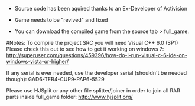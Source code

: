 - Source code has been aquired thanks to an Ex-Developer of Activision

- Game needs to be "revived" and fixed

- You can download the compiled game from the source tab > full_game.

#Notes:
To compile the project SRC you will need Visual C++ 6.0 (SP1)
Please check this out to see how to get it working on windows 7: http://superuser.com/questions/459396/how-do-i-run-visual-c-6-ide-on-windows-vista-or-higher/

If any serial is ever needed, use the developer serial (shouldn't be needed though): GAD6-TEB4-CUP9-PAP6-5529

Please use HJSplit or any other file splitter/joiner in order to join all RAR parts inside full_game folder: http://www.hjsplit.org/
